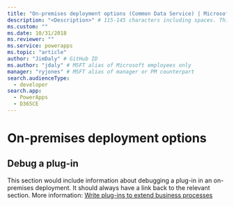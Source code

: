 ```yaml
---
title: "On-premises deployment options (Common Data Service) | Microsoft Docs" # Intent and product brand in a unique string of 43-59 chars including spaces
description: "<Description>" # 115-145 characters including spaces. This abstract displays in the search result.
ms.custom: ""
ms.date: 10/31/2018
ms.reviewer: ""
ms.service: powerapps
ms.topic: "article"
author: "JimDaly" # GitHub ID
ms.author: "jdaly" # MSFT alias of Microsoft employees only
manager: "ryjones" # MSFT alias of manager or PM counterpart
search.audienceType: 
  - developer
search.app: 
  - PowerApps
  - D365CE
---
```

# On-premises deployment options

<!-- 

TODO: This page and any links to it will not be published until an on-premises version of Common Data Service is released.


 -->

<!-- TODO: Replace the example below with real content -->
## Debug a plug-in

This section would include information about debugging a plug-in in an on-premises deployment. It should always have a link back to the relevant section. More information: [Write plug-ins to extend business processes](plug-ins.md)